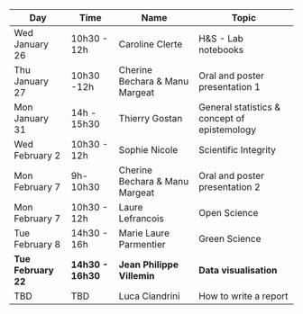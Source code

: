 ﻿|Day| Time |Name|Topic|
|--|--|--|--|
|Wed January 26|10h30 - 12h|Caroline Clerte|H&S - Lab notebooks|
|Thu January 27|10h30 -12h|Cherine Bechara & Manu Margeat|Oral and poster presentation 1|
|Mon January 31|14h - 15h30|Thierry Gostan|General statistics & concept of epistemology|
|Wed February 2|10h30 - 12h|Sophie Nicole|Scientific Integrity|
|Mon February 7|9h-10h30|Cherine Bechara & Manu Margeat|Oral and poster presentation 2|
|Mon February 7|10h30 - 12h|Laure Lefrancois|Open Science|
|Tue February 8|14h30 - 16h|Marie Laure Parmentier|Green Science|
|**Tue February 22**|**14h30 - 16h30**|**Jean Philippe Villemin**|**Data visualisation**|
|TBD|TBD|Luca Ciandrini|How to write a report|



